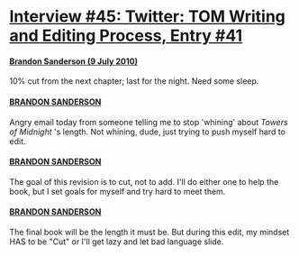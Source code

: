 # [Interview #45: Twitter: TOM Writing and Editing Process, Entry #41](https://www.theoryland.com/intvmain.php?i=45#41)

#### [Brandon Sanderson (9 July 2010)](http://twitter.com/BrandonSandrson/status/18107723806)

10% cut from the next chapter; last for the night. Need some sleep.

#### [BRANDON SANDERSON](http://twitter.com/BrandonSandrson/status/18153923774)

Angry email today from someone telling me to stop 'whining' about
*Towers of Midnight*
's length. Not whining, dude, just trying to push myself hard to edit.

#### [BRANDON SANDERSON](http://twitter.com/BrandonSandrson/status/18153995722)

The goal of this revision is to cut, not to add. I'll do either one to help the book, but I set goals for myself and try hard to meet them.

#### [BRANDON SANDERSON](http://twitter.com/BrandonSandrson/status/18154072194)

The final book will be the length it must be. But during this edit, my mindset HAS to be "Cut" or I'll get lazy and let bad language slide.

